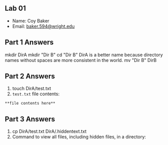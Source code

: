 ## Lab 01

- Name: Coy Baker
- Email: 	baker.594@wright.edu

## Part 1 Answers
 mkdir DirA
 mkdir "Dir B"
 cd "Dir B"
 DirA is a better name because directory names without spaces are more consistent in the world. 
 mv "Dir B" DirB

 ## Part 2 Answers

1. touch DirA/test.txt
2. `test.txt` file contents:

```
**file contents here**
```


## Part 3 Answers

1. cp DirA/test.txt DirA/.hiddentext.txt
2. Command to view all files, including hidden files, in a directory: 
<!--
**Coy519/Coy519** is a ✨ _special_ ✨ repository because its `README.md` (this file) appears on your GitHub profile.

Here are some ideas to get you started:

- 🔭 I’m currently working on ...
- 🌱 I’m currently learning ...
- 👯 I’m looking to collaborate on ...
- 🤔 I’m looking for help with ...
- 💬 Ask me about ...
- 📫 How to reach me: ...
- 😄 Pronouns: ...
- ⚡ Fun fact: ...
-->
